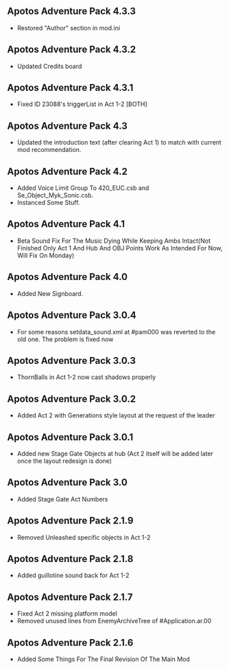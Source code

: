 ## Apotos Adventure Pack 4.3.3

- Restored "Author" section in mod.ini


## Apotos Adventure Pack 4.3.2

- Updated Credits board


## Apotos Adventure Pack 4.3.1

- Fixed ID 23088's triggerList in Act 1-2 [BOTH]


## Apotos Adventure Pack 4.3

- Updated the introduction text (after clearing Act 1) to match with current mod recommendation.


## Apotos Adventure Pack 4.2

- Added Voice Limit Group To 420_EUC.csb and Se_Object_Myk_Sonic.csb.
- Instanced Some Stuff.


## Apotos Adventure Pack 4.1

- Beta Sound Fix For The Music Dying While Keeping Ambs Intact(Not Finished Only Act 1 And Hub And OBJ Points Work As Intended For Now, Will Fix On Monday)


## Apotos Adventure Pack 4.0

- Added New Signboard.


## Apotos Adventure Pack 3.0.4

- For some reasons setdata_sound.xml at #pam000 was reverted to the old one. The problem is fixed now


## Apotos Adventure Pack 3.0.3

- ThornBalls in Act 1-2 now cast shadows properly


## Apotos Adventure Pack 3.0.2


- Added Act 2 with Generations style layout at the request of the leader


## Apotos Adventure Pack 3.0.1

- Added new Stage Gate Objects at hub
(Act 2 itself will be added later once the layout redesign is done)


## Apotos Adventure Pack 3.0

- Added Stage Gate Act Numbers


## Apotos Adventure Pack 2.1.9

- Removed Unleashed specific objects in Act 1-2


## Apotos Adventure Pack 2.1.8

- Added guillotine sound back for Act 1-2


## Apotos Adventure Pack 2.1.7

- Fixed Act 2 missing platform model
- Removed unused lines from EnemyArchiveTree of #Application.ar.00


## Apotos Adventure Pack 2.1.6

- Added Some Things For The Final Revision Of The Main Mod